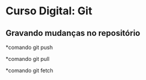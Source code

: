 # Curso Digital: Git

## Gravando mudanças no repositório

*comando git push

*comando git pull

*comando git fetch
